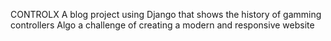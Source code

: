 CONTROLX
A blog project using Django that shows the history of gamming controllers
Algo a challenge of creating a modern and responsive website
